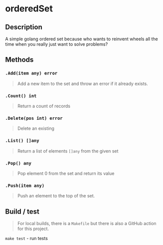 orderedSet
==========

## Description

A simple golang ordered set because who wants to reinvent wheels all the time
when you really just want to solve problems?

## Methods

### `.Add(item any) error`

> Add a new item to the set and throw an error if it already exists.

### `.Count() int`

> Return a count of records

### `.Delete(pos int) error`

> Delete an existing

### `.List() []any`

> Return a list of elements `[]any` from the given set

### `.Pop() any`

> Pop element 0 from the set and return its value

### `.Push(item any)`

> Push an element to the top of the set.

## Build / test

> For local builds, there is a `Makefile` but there is also a GitHub action for this
> project.

`make test` - run tests 

